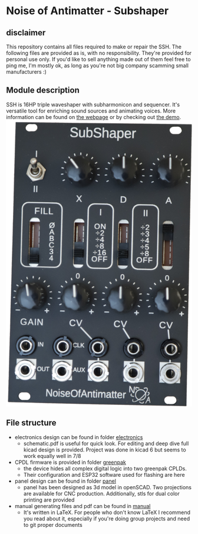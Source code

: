 # Noise of Antimatter - Subshaper
## disclaimer
This repository contains all files required to make or repair the SSH. The following files are provided as is, with no responsibility. They're provided for personal use only. If you'd like to sell anything made out of them feel free to ping me, I'm mostly ok, as long as you're not big company scamming small manufacturers :)
## Module description
SSH is 16HP triple waveshaper with subharmonicon and sequencer. It's versatile tool for enriching sound sources and animating voices. More information can be found on [the webpage](https://noiseofantimatter.com/modules/ssh_module/) or by checking out [the demo](https://www.youtube.com/watch?v=Nd7Cz19s0W0).
![photo of the module](/IMG_5130.JPG)

## File structure
- electronics design can be found in folder [electronics](/electronics)
  - schematic.pdf is useful for quick look. For editing and deep dive full kicad design is provided. Project was done in kicad 6 but seems to work equally well in 7/8
- CPDL firmware is provided in folder [greenpak](/greenpak)
  - the device hides all complex digital logic into two greenpak CPLDs.
  - Their configuration and ESP32 software used for flashing are here
- panel design can be found in folder [panel](/panel)
  - panel has been designed as 3d model in openSCAD. Two projections are available for CNC production. Additionally, stls for dual color printing are provided
- manual generating files and pdf can be found in [manual](/manual)
  - It's written in LaTeX. For people who don't know LaTeX I recommend you read about it, especially if you're doing group projects and need to git proper documents
